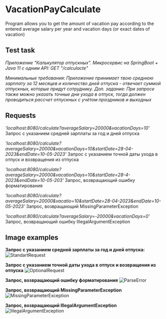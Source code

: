 # VacationPayCalculate
Program allows you to get the amount of vacation pay according to the entered average salary per year and vacation days (or exact dates of vacation)

## Test task
*Приложение "Калькулятор отпускных".
Микросервис на SpringBoot + Java 11 c одним API:
GET "/calculacte"*

*Минимальные требования: Приложение принимает твою среднюю зарплату за 12 месяцев и количество дней отпуска - отвечает суммой отпускных, которые придут сотруднику.
Доп. задание: При запросе также можно указать точные дни ухода в отпуск, тогда должен проводиться рассчет отпускных с учётом праздников и выходных*

## Requests
*'localhost:8080/calculate?averageSalary=20000&vacationDays=10'*
Запрос с указанием средней зарплаты за год и дней отпуска

*'localhost:8080/calculate?averageSalary=20000&vacationDays=10&startDate=28-04-2023&endDate=10-05-2023'*
Запрос с указанием точной даты ухода в отпуск и возвращения из отпуска

*'localhost:8080/calculate?averageSalary=20000&vacationDays=10&startDate=28-4-2023&endDate=10-05-203'*
Запрос, возвращающий ошибку форматирования

*'localhost:8080/calculate?averageSalary=20000&vacatio=10&startDate=28-04-2023&endDate=10-05-2023'*
Запрос, возвращающий MissingParameterException

*'localhost:8080/calculate?averageSalary=-20000&vacationDays=0'*
Запрос, возвращающий ошибку IllegalArgumentException

## Image examples
**Запрос с указанием средней зарплаты за год и дней отпуска:**
![StandartRequest](https://user-images.githubusercontent.com/80851155/235643283-118f8ddc-05e3-4f2e-aaed-eb751554f55f.png)

**Запрос с указанием точной даты ухода в отпуск и возвращения из отпуска**
![OptionalRequest](https://user-images.githubusercontent.com/80851155/235643914-226f4d84-73ba-4f2e-b97c-74eff1f093ba.png)

**Запрос, возвращающий ошибку форматирования**
![ParseError](https://user-images.githubusercontent.com/80851155/235644145-e646cdca-0a0a-4aba-b2a2-aaf1e0cff17d.png)

**Запрос, возвращающий MissingParameterException**
![MissingParameterException](https://user-images.githubusercontent.com/80851155/235644485-87a3e9da-c66d-48f3-aed4-674f06b4db46.png)

**Запрос, возвращающий IllegalArgumentException**
![IllegalArgumentException](https://user-images.githubusercontent.com/80851155/235644861-87e1644e-53f2-4c18-ad9c-1f63812f30bf.png)

